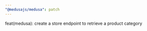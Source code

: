 ```yaml
---
"@medusajs/medusa": patch
---
```


feat(medusa): create a store endpoint to retrieve a product category
